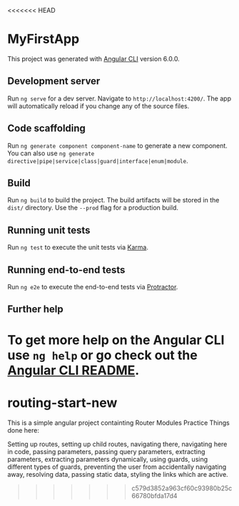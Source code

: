<<<<<<< HEAD
# MyFirstApp

This project was generated with [Angular CLI](https://github.com/angular/angular-cli) version 6.0.0.

## Development server

Run `ng serve` for a dev server. Navigate to `http://localhost:4200/`. The app will automatically reload if you change any of the source files.

## Code scaffolding

Run `ng generate component component-name` to generate a new component. You can also use `ng generate directive|pipe|service|class|guard|interface|enum|module`.

## Build

Run `ng build` to build the project. The build artifacts will be stored in the `dist/` directory. Use the `--prod` flag for a production build.

## Running unit tests

Run `ng test` to execute the unit tests via [Karma](https://karma-runner.github.io).

## Running end-to-end tests

Run `ng e2e` to execute the end-to-end tests via [Protractor](http://www.protractortest.org/).

## Further help

To get more help on the Angular CLI use `ng help` or go check out the [Angular CLI README](https://github.com/angular/angular-cli/blob/master/README.md).
=======
# routing-start-new
This is a simple angular project containting Router Modules Practice
Things done here:

Setting up routes, setting up child routes, navigating there, navigating here in code, 
passing parameters, passing query parameters, extracting parameters, extracting parameters dynamically, 
using guards, using different types of guards, 
preventing the user from accidentally navigating away, 
resolving data, passing static data, styling the links which are active.
>>>>>>> c579d3852a963cf60c93980b25c66780bfda17d4
